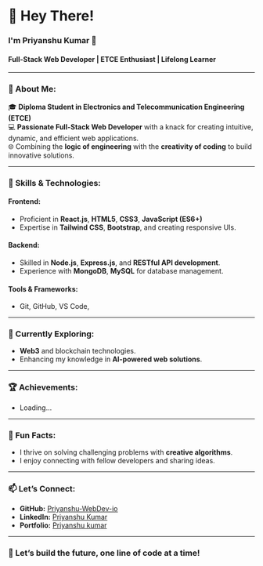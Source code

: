 # 👋 Hey There!

### I'm Priyanshu Kumar 🌟

#### Full-Stack Web Developer | ETCE Enthusiast | Lifelong Learner

---

### 🚀 About Me:

🎓 **Diploma Student in Electronics and Telecommunication Engineering (ETCE)**  
💻 **Passionate Full-Stack Web Developer** with a knack for creating intuitive, dynamic, and efficient web applications.  
🌐 Combining the **logic of engineering** with the **creativity of coding** to build innovative solutions.

---

### 🔧 Skills & Technologies:

#### **Frontend:**
- Proficient in **React.js**, **HTML5**, **CSS3**, **JavaScript (ES6+)**
- Expertise in **Tailwind CSS**, **Bootstrap**, and creating responsive UIs.

#### **Backend:**
- Skilled in **Node.js**, **Express.js**, and **RESTful API development**.
- Experience with **MongoDB**, **MySQL** for database management.

#### **Tools & Frameworks:**
- Git, GitHub, VS Code,

---

### 🌱 Currently Exploring:
- **Web3** and blockchain technologies.
- Enhancing my knowledge in **AI-powered web solutions**.

---

### 🏆 Achievements:
- Loading...

---

### 🧩 Fun Facts:
- I thrive on solving challenging problems with **creative algorithms**.
- I enjoy connecting with fellow developers and sharing ideas.

---

### 📫 Let’s Connect:

- **GitHub:** [Priyanshu-WebDev-io](https://github.com/Priyanshu-WebDev-io)
- **LinkedIn:** [Priyanshu Kumar](https://www.linkedin.com/in/priyanshu-kumar-98004a340/)
- **Portfolio:** [Priyanshu kumar](https://priyanshu.aspenglish.in/)

---

### 🌟 Let’s build the future, one line of code at a time!
